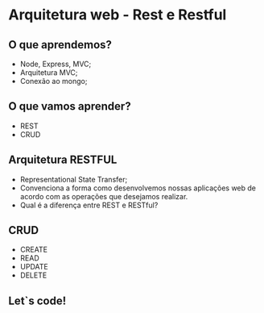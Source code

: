 # Arquitetura web - Rest e Restful

## O que aprendemos?

* Node, Express, MVC;
* Arquitetura MVC;
* Conexão ao mongo;

## O que vamos aprender? 

* REST
* CRUD

## Arquitetura RESTFUL

* Representational State Transfer;
* Convenciona a forma como desenvolvemos nossas aplicações web de acordo com as operações que desejamos realizar.
* Qual é a diferença entre REST e RESTful?

## CRUD

* CREATE
* READ
* UPDATE
* DELETE

## Let`s code!